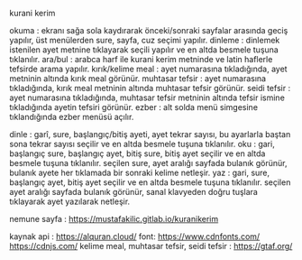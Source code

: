 kurani kerim

okuma : ekranı sağa sola kaydırarak önceki/sonraki sayfalar arasında geciş yapılır, üst menülerden sure, sayfa, cuz seçimi yapılır.
dinleme : dinlemek istenilen ayet metnine tıklayarak seçili yapılır ve en altda besmele tuşuna tıklanılır.
ara/bul : arabca harf ile kurani kerim metninde  ve latin haflerle tefsirde arama yapılır.
kırık/kelime meal : ayet numarasına tıkladığında, ayet metninin altında kırık meal görünür.
muhtasar tefsir : ayet numarasına tıkladığında, kırık meal metninin altında muhtasar tefsir  görünür.
seidi tefsir : ayet numarasına tıkladığında, muhtasar tefsir  metninin altında tefsir ismine tıkladığında ayetin tefsiri görünür.
ezber : alt solda menü simgesine tıklandığında ezber menüsü açılır.

dinle : garî, sure, başlangıç/bitiş ayeti, ayet tekrar sayısı, bu ayarlarla baştan sona tekrar sayısı seçilir ve en altda besmele tuşuna tıklanılır.
oku : gari, başlangıç sure, başlangıç ayet, bitiş sure, bitiş ayet seçilir ve en altda besmele tuşuna tıklanılır. seçilen sure, ayet aralığı sayfada bulanık görünür, bulanık ayete her tıklamada bir sonraki kelime netleşir.
yaz : gari, sure, başlangıç ayet, bitiş ayet seçilir ve en altda besmele tuşuna tıklanılır. seçilen ayet aralığı sayfada bulanık görünür, sanal klavyeden doğru tuşlara tıklayarak ayet yazılarak netleşir.




nemune sayfa : https://mustafakilic.gitlab.io/kuranikerim



kaynak 
api : https://alquran.cloud/ 
font: https://www.cdnfonts.com/ https://cdnjs.com/ 
kelime meal, muhtasar tefsir, seidi tefsir : https://gtaf.org/
